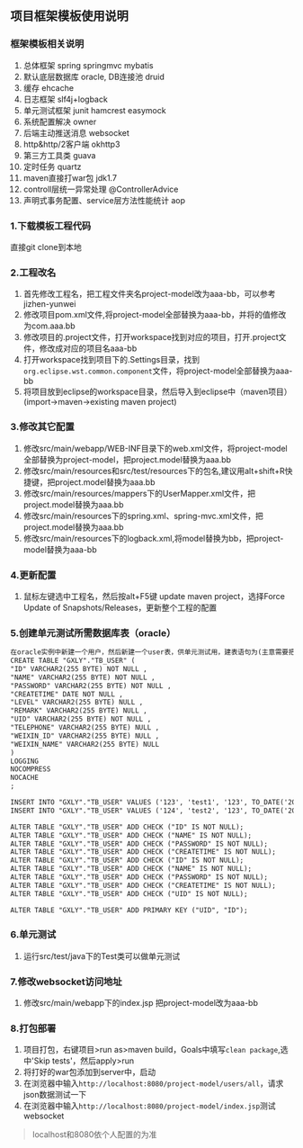 ## 项目框架模板使用说明

### 框架模板相关说明
1. 总体框架 spring springmvc mybatis
2. 默认底层数据库 oracle, DB连接池 druid
3. 缓存 ehcache
4. 日志框架 slf4j+logback
5. 单元测试框架 junit hamcrest easymock
6. 系统配置解决 owner
7. 后端主动推送消息 websocket
8. http&http/2客户端 okhttp3
9. 第三方工具类 guava
10. 定时任务 quartz
11. maven直接打war包 jdk1.7
12. controll层统一异常处理 @ControllerAdvice
13. 声明式事务配置、service层方法性能统计 aop
### 1.下载模板工程代码

直接git clone到本地

### 2.工程改名
1. 首先修改工程名，把工程文件夹名project-model改为aaa-bb，可以参考jizhen-yunwei
2. 修改项目pom.xml文件,将project-model全部替换为aaa-bb，并将<groupId>的值修改为com.aaa.bb
3. 修改项目的.project文件，打开workspace找到对应的项目，打开.project文件，修改成对应的项目名aaa-bb
4. 打开workspace找到项目下的.Settings目录，找到`org.eclipse.wst.common.component`文件，将project-model全部替换为aaa-bb
5. 将项目放到eclipse的workspace目录，然后导入到eclipse中（maven项目）(import->maven->existing maven project)


### 3.修改其它配置

1. 修改src/main/webapp/WEB-INF目录下的web.xml文件，将project-model全部替换为project-model，把project.model替换为aaa.bb
2. 修改src/main/resources和src/test/resources下的包名,建议用alt+shift+R快捷键，把project.model替换为aaa.bb
3. 修改src/main/resources/mappers下的UserMapper.xml文件，把project.model替换为aaa.bb
4. 修改src/main/resources下的spring.xml、spring-mvc.xml文件，把project.model替换为aaa.bb
5. 修改src/main/resources下的logback.xml,将model替换为bb，把project-model替换为aaa-bb

### 4.更新配置

1. 鼠标左键选中工程名，然后按alt+F5键 update maven project，选择Force Update of Snapshots/Releases，更新整个工程的配置

### 5.创建单元测试所需数据库表（oracle）

```xml
在oracle实例中新建一个用户，然后新建一个user表，供单元测试用，建表语句为(主意需要把GXLY全部替换为你的数据库用户名)：
CREATE TABLE "GXLY"."TB_USER" (
"ID" VARCHAR2(255 BYTE) NOT NULL ,
"NAME" VARCHAR2(255 BYTE) NOT NULL ,
"PASSWORD" VARCHAR2(255 BYTE) NOT NULL ,
"CREATETIME" DATE NOT NULL ,
"LEVEL" VARCHAR2(255 BYTE) NULL ,
"REMARK" VARCHAR2(255 BYTE) NULL ,
"UID" VARCHAR2(255 BYTE) NOT NULL ,
"TELEPHONE" VARCHAR2(255 BYTE) NULL ,
"WEIXIN_ID" VARCHAR2(255 BYTE) NULL ,
"WEIXIN_NAME" VARCHAR2(255 BYTE) NULL 
)
LOGGING
NOCOMPRESS
NOCACHE
;

INSERT INTO "GXLY"."TB_USER" VALUES ('123', 'test1', '123', TO_DATE('2017-07-13 18:15:00', 'YYYY-MM-DD HH24:MI:SS'), '1', null, 'leisongwen', null, null, null);
INSERT INTO "GXLY"."TB_USER" VALUES ('124', 'test2', '123', TO_DATE('2017-07-13 18:15:17', 'YYYY-MM-DD HH24:MI:SS'), '2', null, 'loulvlin', null, null, null);

ALTER TABLE "GXLY"."TB_USER" ADD CHECK ("ID" IS NOT NULL);
ALTER TABLE "GXLY"."TB_USER" ADD CHECK ("NAME" IS NOT NULL);
ALTER TABLE "GXLY"."TB_USER" ADD CHECK ("PASSWORD" IS NOT NULL);
ALTER TABLE "GXLY"."TB_USER" ADD CHECK ("CREATETIME" IS NOT NULL);
ALTER TABLE "GXLY"."TB_USER" ADD CHECK ("ID" IS NOT NULL);
ALTER TABLE "GXLY"."TB_USER" ADD CHECK ("NAME" IS NOT NULL);
ALTER TABLE "GXLY"."TB_USER" ADD CHECK ("PASSWORD" IS NOT NULL);
ALTER TABLE "GXLY"."TB_USER" ADD CHECK ("CREATETIME" IS NOT NULL);
ALTER TABLE "GXLY"."TB_USER" ADD CHECK ("UID" IS NOT NULL);

ALTER TABLE "GXLY"."TB_USER" ADD PRIMARY KEY ("UID", "ID");
```

### 6.单元测试

1. 运行src/test/java下的Test类可以做单元测试

### 7.修改websocket访问地址
1. 修改src/main/webapp下的index.jsp  把project-model改为aaa-bb

### 8.打包部署
1. 项目打包，右键项目>run as>maven build，Goals中填写`clean package`,选中'Skip tests'，然后apply>run
2. 将打好的war包添加到server中，启动
3. 在浏览器中输入`http://localhost:8080/project-model/users/all`，请求json数据测试一下
4. 在浏览器中输入`http://localhost:8080/project-model/index.jsp`测试websocket
>localhost和8080依个人配置的为准
